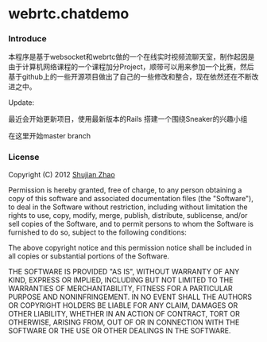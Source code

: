 # webrtc.chatdemo


### Introduce
本程序是基于websocket和webrtc做的一个在线实时视频流聊天室，制作起因是由于计算机网络课程的一个课程加分Project，顺带可以用来参加一个比赛，然后基于github上的一些开源项目做出了自己的一些修改和整合，现在依然还在不断改进之中。

Update:  

最近会开始更新项目，使用最新版本的Rails 搭建一个围绕Sneaker的兴趣小组

在这里开始master branch 

### License 
Copyright (C) 2012 [Shujian Zhao](https://github.com/shukrichiu)

Permission is hereby granted, free of charge, to any person obtaining a copy of this software and associated documentation files (the "Software"), to deal in the Software without restriction, including without limitation the rights to use, copy, modify, merge, publish, distribute, sublicense, and/or sell copies of the Software, and to permit persons to whom the Software is furnished to do so, subject to the following conditions:

The above copyright notice and this permission notice shall be included in all copies or substantial portions of the Software.

THE SOFTWARE IS PROVIDED "AS IS", WITHOUT WARRANTY OF ANY KIND, EXPRESS OR IMPLIED, INCLUDING BUT NOT LIMITED TO THE WARRANTIES OF MERCHANTABILITY, FITNESS FOR A PARTICULAR PURPOSE AND NONINFRINGEMENT. IN NO EVENT SHALL THE AUTHORS OR COPYRIGHT HOLDERS BE LIABLE FOR ANY CLAIM, DAMAGES OR OTHER LIABILITY, WHETHER IN AN ACTION OF CONTRACT, TORT OR OTHERWISE, ARISING FROM, OUT OF OR IN CONNECTION WITH THE SOFTWARE OR THE USE OR OTHER DEALINGS IN THE SOFTWARE.